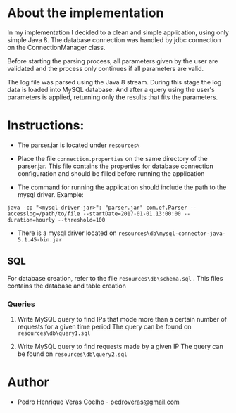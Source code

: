 # About the implementation

In my implementation I decided to a clean and simple application, using only simple Java 8. The database connection was handled by jdbc connection on the ConnectionManager class.

Before starting the parsing process, all parameters given by the user are validated and the process only continues if all parameters are valid.  

The log file was parsed using the Java 8 stream. During this stage the log data is loaded into MySQL database. And after a query using the user's parameters is applied, returning only the results that fits the parameters.


# Instructions:

- The parser.jar is located under ``` resources\ ```

- Place the file ``` connection.properties ``` on the same directory of the parser.jar. This file contains the properties for database connection configuration and should be filled before running the application

- The command for running the application should include the path to the mysql driver. Example:

```
java -cp "<mysql-driver-jar>": "parser.jar" com.ef.Parser --accesslog=/path/to/file --startDate=2017-01-01.13:00:00 --duration=hourly --threshold=100 
```

- There is a mysql driver located on ``` resources\db\mysql-connector-java-5.1.45-bin.jar ``` 

## SQL

For database creation, refer to the file  ``` resources\db\schema.sql ``` . This files contains the database and table creation

### Queries

1. Write MySQL query to find IPs that mode more than a certain number of requests for a given time period
The query can be found on ``` resources\db\query1.sql ```

2. Write MySQL query to find requests made by a given IP
The query can be found on ``` resources\db\query2.sql ```

# Author
- Pedro Henrique Veras Coelho - pedroveras@gmail.com 